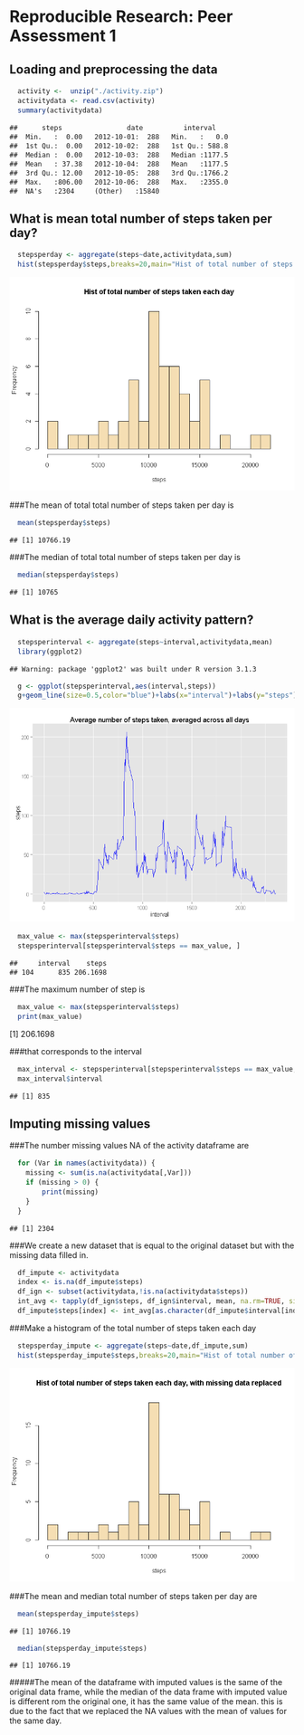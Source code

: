 # Reproducible Research: Peer Assessment 1


## Loading and preprocessing the data


```r
  activity <-  unzip("./activity.zip")
  activitydata <- read.csv(activity)
  summary(activitydata)
```

```
##      steps                date          interval     
##  Min.   :  0.00   2012-10-01:  288   Min.   :   0.0  
##  1st Qu.:  0.00   2012-10-02:  288   1st Qu.: 588.8  
##  Median :  0.00   2012-10-03:  288   Median :1177.5  
##  Mean   : 37.38   2012-10-04:  288   Mean   :1177.5  
##  3rd Qu.: 12.00   2012-10-05:  288   3rd Qu.:1766.2  
##  Max.   :806.00   2012-10-06:  288   Max.   :2355.0  
##  NA's   :2304     (Other)   :15840
```


## What is mean total number of steps taken per day?

```r
  stepsperday <- aggregate(steps~date,activitydata,sum)
  hist(stepsperday$steps,breaks=20,main="Hist of total number of steps taken each day",col="wheat",xlab="steps")
```

![](PA1_files/figure-html/histogram-1.png) 

###The mean of total total number of steps taken per day is


```r
  mean(stepsperday$steps)
```

```
## [1] 10766.19
```

###The median of total total number of steps taken per day is


```r
  median(stepsperday$steps)
```

```
## [1] 10765
```

## What is the average daily activity pattern?


```r
  stepsperinterval <- aggregate(steps~interval,activitydata,mean)
  library(ggplot2)
```

```
## Warning: package 'ggplot2' was built under R version 3.1.3
```

```r
  g <- ggplot(stepsperinterval,aes(interval,steps))
  g+geom_line(size=0.5,color="blue")+labs(x="interval")+labs(y="steps")+labs(title="Average number of steps taken, averaged across all days")
```

![](PA1_files/figure-html/plot-1.png) 

```r
  max_value <- max(stepsperinterval$steps)
  stepsperinterval[stepsperinterval$steps == max_value, ]
```

```
##     interval    steps
## 104      835 206.1698
```

###The maximum number of step is 

```r
  max_value <- max(stepsperinterval$steps)
  print(max_value) 
```

[1] 206.1698

###that corresponds to the interval

```r
  max_interval <- stepsperinterval[stepsperinterval$steps == max_value, ]
  max_interval$interval
```

```
## [1] 835
```

## Imputing missing values

###The number missing values NA of the activity dataframe are 

```r
  for (Var in names(activitydata)) {
    missing <- sum(is.na(activitydata[,Var]))
    if (missing > 0) {
        print(missing)
    }
  }
```

```
## [1] 2304
```

###We create a new dataset that is equal to the original dataset but with the missing data filled in.

```r
  df_impute <- activitydata
  index <- is.na(df_impute$steps)
  df_ign <- subset(activitydata,!is.na(activitydata$steps))
  int_avg <- tapply(df_ign$steps, df_ign$interval, mean, na.rm=TRUE, simplify=T)
  df_impute$steps[index] <- int_avg[as.character(df_impute$interval[index])]
```
###Make a histogram of the total number of steps taken each day

```r
  stepsperday_impute <- aggregate(steps~date,df_impute,sum)
  hist(stepsperday_impute$steps,breaks=20,main="Hist of total number of steps taken each day, with missing data replaced",col="wheat",xlab="steps")
```

![](PA1_files/figure-html/histogram_impute-1.png) 

###The mean and median total number of steps taken per day are

```r
  mean(stepsperday_impute$steps)
```

```
## [1] 10766.19
```


```r
  median(stepsperday_impute$steps)
```

```
## [1] 10766.19
```

#####The mean of the dataframe with imputed values is the same of the original data frame, while the median of the data frame with imputed value is different rom the original one, it has the same value of the mean. this is due to the fact that we replaced the NA values with the mean of values for the same day.



